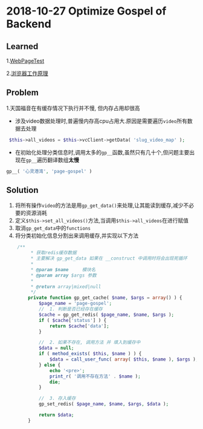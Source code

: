 # 2018-10-27 Optimize Gospel of Backend

## Learned
1.[WebPageTest](https://www.youtube.com/watch?v=OUz-T-mFHWo)

2.[浏览器工作原理](https://github.com/amandakelake/blog/issues/55)

## Problem
1.天国福音在有缓存情况下执行并不慢, 但内存占用却很高
+ 涉及video数据处理时,普遍慢内存高cpu占用大.原因是需要遍历`video`所有数据去处理
```php
 $this->all_videos = $this->vcClient->getData( 'slug_video_map' );
```

+ 在初始化处理分类信息时,调用太多的`gp__`函数,虽然只有几十个,但问题主要出现在`gp__`遍历翻译数组**太慢**
```php
gp__( '心灵港湾', 'page-gospel' )
```

## Solution
1. 将所有操作`video`的方法是用`gp_get_data()`来处理,让其能读到缓存,减少不必要的资源消耗
2. 定义`$this->set_all_videos()`方法,当调用`$this->all_videos`在进行赋值
3. 取消`gp_get_data`中的`functions`
4. 将分类初始化信息分割出来调用缓存,并实现以下方法
```php
	/**
		 * 获取redis缓存数据
		 * 主要解决 gp_get_data 如果在 __construct 中调用时将会出现死循环
		 *
		 * @param $name     模块名
		 * @param array $args 参数
		 *
		 * @return array|mixed|null
		 */
		private function gp_get_cache( $name, $args = array() ) {
			$page_name = 'page-gospel';
			//  1. 判断是否已经存在缓存
			$cache = gp_get_redis( $page_name, $name, $args );
			if ( $cache['status'] ) {
				return $cache['data'];
			}

			//  2. 如果不存在, 调用方法 并 填入到缓存中
			$data = null;
			if ( method_exists( $this, $name ) ) {
				$data = call_user_func( array( $this, $name ), $args );
			} else {
				echo '<pre>';
				print_r( '调用不存在方法' . $name );
				die;
			}

			//  3. 存入缓存
			gp_set_redis( $page_name, $name, $args, $data );

			return $data;
		}
```
